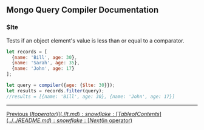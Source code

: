 ## Mongo Query Compiler Documentation

### $lte

Tests if an object element's value is less than or equal to a comparator.

```javascript
let records = [
  {name: 'Bill', age: 30},
  {name: 'Sarah', age: 35},
  {name: 'John', age: 17}
];

let query = compiler({age: {$lte: 30}});
let results = records.filter(query);
//results = [{name: 'Bill', age: 30}, {name: 'John', age: 17}]
```

---

[Previous ($lt operator)](./lt.md) :snowflake: 
[Table of Contents](../../README.md) :snowflake: 
[Next ($in operator)](./in.md)

